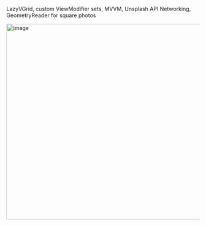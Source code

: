 LazyVGrid, custom ViewModifier sets, MVVM, Unsplash API Networking, GeometryReader for square photos

<img width="511" alt="image" src="https://github.com/user-attachments/assets/746b6928-799d-475c-ba7a-048725c32dbc" />

